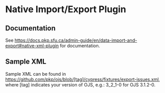 # Native Import/Export Plugin

## Documentation

See https://docs.pkp.sfu.ca/admin-guide/en/data-import-and-export#native-xml-plugin
for documentation.

## Sample XML

Sample XML can be found in https://github.com/pkp/ojs/blob/[tag]/cypress/fixtures/export-issues.xml,
where [tag] indicates your version of OJS, e.g.: 3_2_1-0 for OJS 3.1.2-0.
